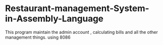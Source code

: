 # Restaurant-management-System-in-Assembly-Language
This program maintain the admin account , calculating bills and all the other management things.
using 8086

